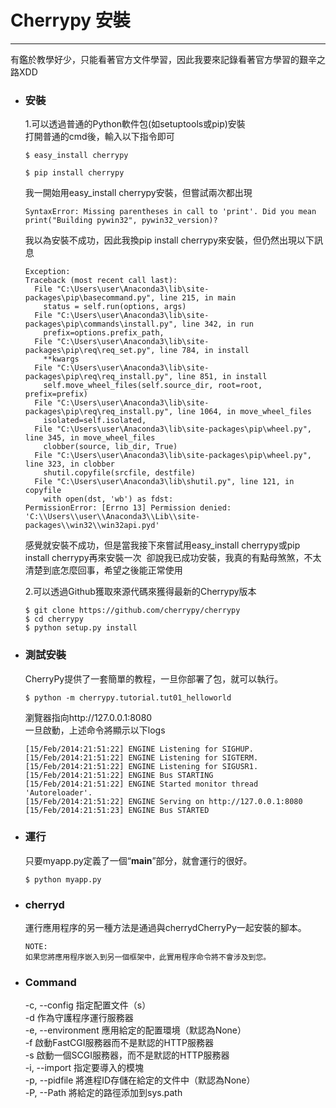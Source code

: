 # Cherrypy 安裝
******
有鑑於教學好少，只能看著官方文件學習，因此我要來記錄看著官方學習的艱辛之路XDD  
+ ### 安裝
	1.可以透過普通的Python軟件包(如setuptools或pip)安裝  
	打開普通的cmd後，輸入以下指令即可
	```
	$ easy_install cherrypy
	```
	```
	$ pip install cherrypy
	```
	我一開始用easy_install cherrypy安裝，但嘗試兩次都出現
	```
	SyntaxError: Missing parentheses in call to 'print'. Did you mean print("Building pywin32", pywin32_version)?
	```
	我以為安裝不成功，因此我換pip install cherrypy來安裝，但仍然出現以下訊息
	```
	Exception:
	Traceback (most recent call last):
	  File "C:\Users\user\Anaconda3\lib\site-packages\pip\basecommand.py", line 215, in main
	    status = self.run(options, args)
	  File "C:\Users\user\Anaconda3\lib\site-packages\pip\commands\install.py", line 342, in run
	    prefix=options.prefix_path,
	  File "C:\Users\user\Anaconda3\lib\site-packages\pip\req\req_set.py", line 784, in install
	    **kwargs
	  File "C:\Users\user\Anaconda3\lib\site-packages\pip\req\req_install.py", line 851, in install
	    self.move_wheel_files(self.source_dir, root=root, prefix=prefix)
	  File "C:\Users\user\Anaconda3\lib\site-packages\pip\req\req_install.py", line 1064, in move_wheel_files
	    isolated=self.isolated,
	  File "C:\Users\user\Anaconda3\lib\site-packages\pip\wheel.py", line 345, in move_wheel_files
	    clobber(source, lib_dir, True)
	  File "C:\Users\user\Anaconda3\lib\site-packages\pip\wheel.py", line 323, in clobber
	    shutil.copyfile(srcfile, destfile)
	  File "C:\Users\user\Anaconda3\lib\shutil.py", line 121, in copyfile
	    with open(dst, 'wb') as fdst:
	PermissionError: [Errno 13] Permission denied: 'C:\\Users\\user\\Anaconda3\\Lib\\site-packages\\win32\\win32api.pyd'
	```
	感覺就安裝不成功，但是當我接下來嘗試用easy_install cherrypy或pip install cherrypy再來安裝一次  
	卻說我已成功安裝，我真的有點母煞煞，不太清楚到底怎麼回事，希望之後能正常使用  
	
	2.可以透過Github獲取來源代碼來獲得最新的Cherrypy版本
	```
	$ git clone https://github.com/cherrypy/cherrypy 
	$ cd cherrypy 
	$ python setup.py install
	```
+ ### 測試安裝
	CherryPy提供了一套簡單的教程，一旦你部署了包，就可以執行。
	```
	$ python -m cherrypy.tutorial.tut01_helloworld
	```
	瀏覽器指向http://127.0.0.1:8080  
	一旦啟動，上述命令將顯示以下logs  
	```
	[15/Feb/2014:21:51:22] ENGINE Listening for SIGHUP.
	[15/Feb/2014:21:51:22] ENGINE Listening for SIGTERM.
	[15/Feb/2014:21:51:22] ENGINE Listening for SIGUSR1.
	[15/Feb/2014:21:51:22] ENGINE Bus STARTING
	[15/Feb/2014:21:51:22] ENGINE Started monitor thread 'Autoreloader'.
	[15/Feb/2014:21:51:22] ENGINE Serving on http://127.0.0.1:8080
	[15/Feb/2014:21:51:23] ENGINE Bus STARTED
	```
+ ### 運行
	只要myapp.py定義了一個“__main__”部分，就會運行的很好。
	```
	$ python myapp.py
	```
+ ### cherryd
	運行應用程序的另一種方法是通過與cherrydCherryPy一起安裝的腳本。
	```
	NOTE:
	如果您將應用程序嵌入到另一個框架中，此實用程序命令將不會涉及到您。
	```
+ ### Command
	-c, --config	指定配置文件（s）  
	-d	作為守護程序運行服務器  
	-e, --environment	應用給定的配置環境（默認為None）  
	-f	啟動FastCGI服務器而不是默認的HTTP服務器  
	-s	啟動一個SCGI服務器，而不是默認的HTTP服務器  
	-i, --import	指定要導入的模塊  
	-p, --pidfile	將進程ID存儲在給定的文件中（默認為None）  
	-P, --Path	將給定的路徑添加到sys.path  
	
	
